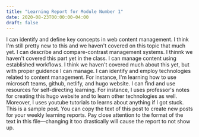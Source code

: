 ```yaml
---
title: "Learning Report for Module Number 1"
date: 2020-08-23T00:00:00-04:00
draft: false
---
```

I can identify and define key concepts in web content management. I think I'm still pretty new to this and we haven't covered on this topic that much yet.
I can describe and compare-contrast management systems. I thinnk we haven't covered this part yet in the class. 
I can manage content using established workflows. I think we haven't covered much about this yet, but with proper guidence I can manage. 
I can identify and employ technologies related to content management. For instance, I'm learning how to use microsoft teams, github, netlify, and hugo website.
I can find and use resources for self-directing learning. For instance, I uses professor's notes for creating this hugo website and to learn other technologies as well. Moreover, I uses youtube tutorials to learns about anything if I got stuck.
This is a sample post. You can copy the text of this post to create new posts for your weekly learning reports. Pay close attention to the format of the text in this file—changing it too drastically will cause the report to not show up.
